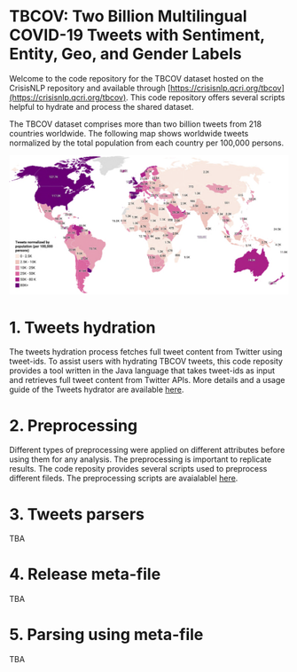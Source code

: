 # TBCOV: Two Billion Multilingual COVID-19 Tweets with Sentiment, Entity, Geo, and Gender Labels
Welcome to the code repository for the TBCOV dataset hosted on the CrisisNLP repository and available through [https://crisisnlp.qcri.org/tbcov](https://crisisnlp.qcri.org/tbcov). This code repository offers several scripts helpful to hydrate and process the shared dataset.

The TBCOV dataset comprises more than two billion tweets from 218 countries worldwide. The following map shows worldwide tweets normalized by the total population from each country per 100,000 persons.

![Tweets normalized by countries population](figs/worldwide_normalized_tweets.png)

# 1. Tweets hydration
The tweets hydration process fetches full tweet content from Twitter using tweet-ids. To assist users with hydrating TBCOV tweets, this code reposity
provides a tool written in the Java language that takes tweet-ids as input and retrieves full tweet content from Twitter APIs. More details and a usage guide of the Tweets hydrator are available [here](https://github.com/CrisisComputing/TBCOV/tree/main/tweets_hydrator).

# 2. Preprocessing
Different types of preprocessing were applied on different attributes before using them for any analysis. The preprocessing is important to replicate results. The code reposity provides several scripts used to preprocess different fileds. The preprocessing scripts are avaialablel [here](https://github.com/CrisisComputing/TBCOV/tree/main/preprocessing).

# 3. Tweets parsers
TBA

# 4. Release meta-file
TBA

# 5. Parsing using meta-file
TBA
